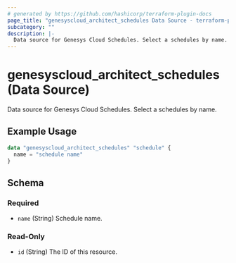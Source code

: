 ```yaml
---
# generated by https://github.com/hashicorp/terraform-plugin-docs
page_title: "genesyscloud_architect_schedules Data Source - terraform-provider-genesyscloud"
subcategory: ""
description: |-
  Data source for Genesys Cloud Schedules. Select a schedules by name.
---
```


# genesyscloud_architect_schedules (Data Source)

Data source for Genesys Cloud Schedules. Select a schedules by name.

## Example Usage

```terraform
data "genesyscloud_architect_schedules" "schedule" {
  name = "schedule name"
}
```

<!-- schema generated by tfplugindocs -->
## Schema

### Required

- `name` (String) Schedule name.

### Read-Only

- `id` (String) The ID of this resource.
